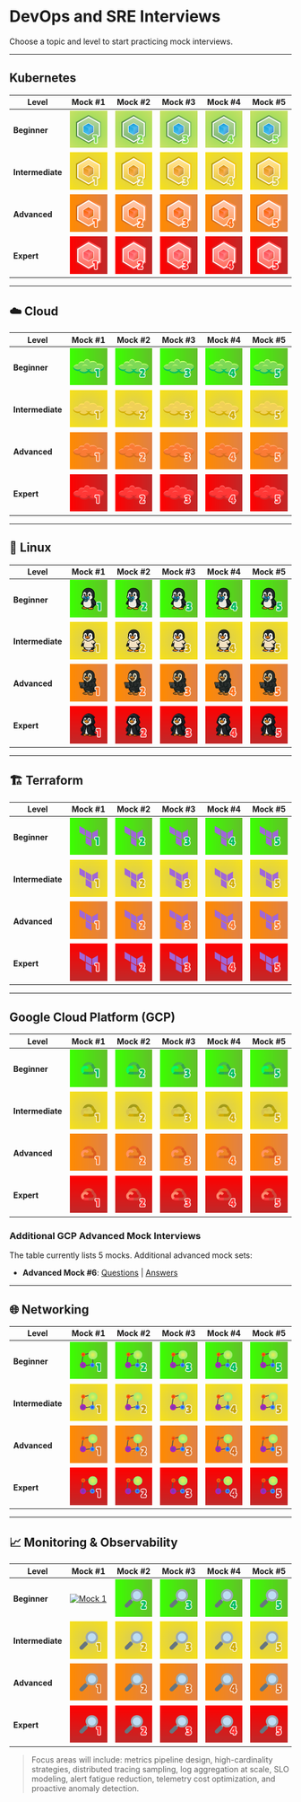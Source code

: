 # DevOps and SRE Interviews

Choose a topic and level to start practicing mock interviews.

---

## Kubernetes

| Level | Mock #1 | Mock #2 | Mock #3 | Mock #4 | Mock #5 |
|---|---|---|---|---|---|
| **Beginner** | [![Mock 1](images/interviews/kubernetes/beginner/mock_1.png)](interviews/kubernetes/beginner/mock_1_questions.md) | [![Mock 2](images/interviews/kubernetes/beginner/mock_2.png)](interviews/kubernetes/beginner/mock_2_questions.md) | [![Mock 3](images/interviews/kubernetes/beginner/mock_3.png)](interviews/kubernetes/beginner/mock_3_questions.md) | [![Mock 4](images/interviews/kubernetes/beginner/mock_4.png)](interviews/kubernetes/beginner/mock_4_questions.md) | [![Mock 5](images/interviews/kubernetes/beginner/mock_5.png)](interviews/kubernetes/beginner/mock_5_questions.md) |
| **Intermediate** | [![Mock 1](images/interviews/kubernetes/intermediate/mock_1.png)](interviews/kubernetes/intermediate/mock_1_questions.md) | [![Mock 2](images/interviews/kubernetes/intermediate/mock_2.png)](interviews/kubernetes/intermediate/mock_2_questions.md) | [![Mock 3](images/interviews/kubernetes/intermediate/mock_3.png)](interviews/kubernetes/intermediate/mock_3_questions.md) | [![Mock 4](images/interviews/kubernetes/intermediate/mock_4.png)](interviews/kubernetes/intermediate/mock_4_questions.md) | [![Mock 5](images/interviews/kubernetes/intermediate/mock_5.png)](interviews/kubernetes/intermediate/mock_5_questions.md) |
| **Advanced** | [![Mock 1](images/interviews/kubernetes/advanced/mock_1.png)](interviews/kubernetes/advanced/mock_1_questions.md) | [![Mock 2](images/interviews/kubernetes/advanced/mock_2.png)](interviews/kubernetes/advanced/mock_2_questions.md) | [![Mock 3](images/interviews/kubernetes/advanced/mock_3.png)](interviews/kubernetes/advanced/mock_3_questions.md) | [![Mock 4](images/interviews/kubernetes/advanced/mock_4.png)](interviews/kubernetes/advanced/mock_4_questions.md) | [![Mock 5](images/interviews/kubernetes/advanced/mock_5.png)](interviews/kubernetes/advanced/mock_5_questions.md) |
| **Expert** | [![Mock 1](images/interviews/kubernetes/expert/mock_1.png)](interviews/kubernetes/expert/mock_1_questions.md) | [![Mock 2](images/interviews/kubernetes/expert/mock_2.png)](interviews/kubernetes/expert/mock_2_questions.md) | [![Mock 3](images/interviews/kubernetes/expert/mock_3.png)](interviews/kubernetes/expert/mock_3_questions.md) | [![Mock 4](images/interviews/kubernetes/expert/mock_4.png)](interviews/kubernetes/expert/mock_4_questions.md) | [![Mock 5](images/interviews/kubernetes/expert/mock_5.png)](interviews/kubernetes/expert/mock_5_questions.md) |

---

## ☁️ Cloud

| Level | Mock #1 | Mock #2 | Mock #3 | Mock #4 | Mock #5 |
|---|---|---|---|---|---|
| **Beginner** | [![Mock 1](images/interviews/cloud/beginner/mock_1.png)](interviews/cloud/beginner/mock_1_questions.md) | [![Mock 2](images/interviews/cloud/beginner/mock_2.png)](interviews/cloud/beginner/mock_2_questions.md) | [![Mock 3](images/interviews/cloud/beginner/mock_3.png)](interviews/cloud/beginner/mock_3_questions.md) | [![Mock 4](images/interviews/cloud/beginner/mock_4.png)](interviews/cloud/beginner/mock_4_questions.md) | [![Mock 5](images/interviews/cloud/beginner/mock_5.png)](interviews/cloud/beginner/mock_5_questions.md) |
| **Intermediate** | [![Mock 1](images/interviews/cloud/intermediate/mock_1.png)](interviews/cloud/intermediate/mock_1_questions.md) | [![Mock 2](images/interviews/cloud/intermediate/mock_2.png)](interviews/cloud/intermediate/mock_2_questions.md) | [![Mock 3](images/interviews/cloud/intermediate/mock_3.png)](interviews/cloud/intermediate/mock_3_questions.md) | [![Mock 4](images/interviews/cloud/intermediate/mock_4.png)](interviews/cloud/intermediate/mock_4_questions.md) | [![Mock 5](images/interviews/cloud/intermediate/mock_5.png)](interviews/cloud/intermediate/mock_5_questions.md) |
| **Advanced** | [![Mock 1](images/interviews/cloud/advanced/mock_1.png)](interviews/cloud/advanced/mock_1_questions.md) | [![Mock 2](images/interviews/cloud/advanced/mock_2.png)](interviews/cloud/advanced/mock_2_questions.md) | [![Mock 3](images/interviews/cloud/advanced/mock_3.png)](interviews/cloud/advanced/mock_3_questions.md) | [![Mock 4](images/interviews/cloud/advanced/mock_4.png)](interviews/cloud/advanced/mock_4_questions.md) | [![Mock 5](images/interviews/cloud/advanced/mock_5.png)](interviews/cloud/advanced/mock_5_questions.md) |
| **Expert** | [![Mock 1](images/interviews/cloud/expert/mock_1.png)](interviews/cloud/expert/mock_1_questions.md) | [![Mock 2](images/interviews/cloud/expert/mock_2.png)](interviews/cloud/expert/mock_2_questions.md) | [![Mock 3](images/interviews/cloud/expert/mock_3.png)](interviews/cloud/expert/mock_3_questions.md) | [![Mock 4](images/interviews/cloud/expert/mock_4.png)](interviews/cloud/expert/mock_4_questions.md) | [![Mock 5](images/interviews/cloud/expert/mock_5.png)](interviews/cloud/expert/mock_5_questions.md) |

---

## 🐧 Linux

| Level | Mock #1 | Mock #2 | Mock #3 | Mock #4 | Mock #5 |
|---|---|---|---|---|---|
| **Beginner** | [![Mock 1](images/interviews/linux/beginner/mock_1.png)](interviews/linux/beginner/mock_1_questions.md) | [![Mock 2](images/interviews/linux/beginner/mock_2.png)](interviews/linux/beginner/mock_2_questions.md) | [![Mock 3](images/interviews/linux/beginner/mock_3.png)](interviews/linux/beginner/mock_3_questions.md) | [![Mock 4](images/interviews/linux/beginner/mock_4.png)](interviews/linux/beginner/mock_4_questions.md) | [![Mock 5](images/interviews/linux/beginner/mock_5.png)](interviews/linux/beginner/mock_5_questions.md) |
| **Intermediate** | [![Mock 1](images/interviews/linux/intermediate/mock_1.png)](interviews/linux/intermediate/mock_1_questions.md) | [![Mock 2](images/interviews/linux/intermediate/mock_2.png)](interviews/linux/intermediate/mock_2_questions.md) | [![Mock 3](images/interviews/linux/intermediate/mock_3.png)](interviews/linux/intermediate/mock_3_questions.md) | [![Mock 4](images/interviews/linux/intermediate/mock_4.png)](interviews/linux/intermediate/mock_4_questions.md) | [![Mock 5](images/interviews/linux/intermediate/mock_5.png)](interviews/linux/intermediate/mock_5_questions.md) |
| **Advanced** | [![Mock 1](images/interviews/linux/advanced/mock_1.png)](interviews/linux/advanced/mock_1_questions.md) | [![Mock 2](images/interviews/linux/advanced/mock_2.png)](interviews/linux/advanced/mock_2_questions.md) | [![Mock 3](images/interviews/linux/advanced/mock_3.png)](interviews/linux/advanced/mock_3_questions.md) | [![Mock 4](images/interviews/linux/advanced/mock_4.png)](interviews/linux/advanced/mock_4_questions.md) | [![Mock 5](images/interviews/linux/advanced/mock_5.png)](interviews/linux/advanced/mock_5_questions.md) |
| **Expert** | [![Mock 1](images/interviews/linux/expert/mock_1.png)](interviews/linux/expert/mock_1_questions.md) | [![Mock 2](images/interviews/linux/expert/mock_2.png)](interviews/linux/expert/mock_2_questions.md) | [![Mock 3](images/interviews/linux/expert/mock_3.png)](interviews/linux/expert/mock_3_questions.md) | [![Mock 4](images/interviews/linux/expert/mock_4.png)](interviews/linux/expert/mock_4_questions.md) | [![Mock 5](images/interviews/linux/expert/mock_5.png)](interviews/linux/expert/mock_5_questions.md) |

---

## 🏗️ Terraform

| Level | Mock #1 | Mock #2 | Mock #3 | Mock #4 | Mock #5 |
|---|---|---|---|---|---|
| **Beginner** | [![Mock 1](images/interviews/terraform/beginner/mock_1.png)](interviews/terraform/beginner/mock_1_questions.md) | [![Mock 2](images/interviews/terraform/beginner/mock_2.png)](interviews/terraform/beginner/mock_2_questions.md) | [![Mock 3](images/interviews/terraform/beginner/mock_3.png)](interviews/terraform/beginner/mock_3_questions.md) | [![Mock 4](images/interviews/terraform/beginner/mock_4.png)](interviews/terraform/beginner/mock_4_questions.md) | [![Mock 5](images/interviews/terraform/beginner/mock_5.png)](interviews/terraform/beginner/mock_5_questions.md) |
| **Intermediate** | [![Mock 1](images/interviews/terraform/intermediate/mock_1.png)](interviews/terraform/intermediate/mock_1_questions.md) | [![Mock 2](images/interviews/terraform/intermediate/mock_2.png)](interviews/terraform/intermediate/mock_2_questions.md) | [![Mock 3](images/interviews/terraform/intermediate/mock_3.png)](interviews/terraform/intermediate/mock_3_questions.md) | [![Mock 4](images/interviews/terraform/intermediate/mock_4.png)](interviews/terraform/intermediate/mock_4_questions.md) | [![Mock 5](images/interviews/terraform/intermediate/mock_5.png)](interviews/terraform/intermediate/mock_5_questions.md) |
| **Advanced** | [![Mock 1](images/interviews/terraform/advanced/mock_1.png)](interviews/terraform/advanced/mock_1_questions.md) | [![Mock 2](images/interviews/terraform/advanced/mock_2.png)](interviews/terraform/advanced/mock_2_questions.md) | [![Mock 3](images/interviews/terraform/advanced/mock_3.png)](interviews/terraform/advanced/mock_3_questions.md) | [![Mock 4](images/interviews/terraform/advanced/mock_4.png)](interviews/terraform/advanced/mock_4_questions.md) | [![Mock 5](images/interviews/terraform/advanced/mock_5.png)](interviews/terraform/advanced/mock_5_questions.md) |
| **Expert** | [![Mock 1](images/interviews/terraform/expert/mock_1.png)](interviews/terraform/expert/mock_1_questions.md) | [![Mock 2](images/interviews/terraform/expert/mock_2.png)](interviews/terraform/expert/mock_2_questions.md) | [![Mock 3](images/interviews/terraform/expert/mock_3.png)](interviews/terraform/expert/mock_3_questions.md) | [![Mock 4](images/interviews/terraform/expert/mock_4.png)](interviews/terraform/expert/mock_4_questions.md) | [![Mock 5](images/interviews/terraform/expert/mock_5.png)](interviews/terraform/expert/mock_5_questions.md) |

---

## Google Cloud Platform (GCP)

| Level | Mock #1 | Mock #2 | Mock #3 | Mock #4 | Mock #5 |
|---|---|---|---|---|---|
| **Beginner** | [![Mock 1](images/interviews/gcp/beginner/mock_1.png)](interviews/gcp/beginner/mock_1_questions.md) | [![Mock 2](images/interviews/gcp/beginner/mock_2.png)](interviews/gcp/beginner/mock_2_questions.md) | [![Mock 3](images/interviews/gcp/beginner/mock_3.png)](interviews/gcp/beginner/mock_3_questions.md) | [![Mock 4](images/interviews/gcp/beginner/mock_4.png)](interviews/gcp/beginner/mock_4_questions.md) | [![Mock 5](images/interviews/gcp/beginner/mock_5.png)](interviews/gcp/beginner/mock_5_questions.md) |
| **Intermediate** | [![Mock 1](images/interviews/gcp/intermediate/mock_1.png)](interviews/gcp/intermediate/mock_1_questions.md) | [![Mock 2](images/interviews/gcp/intermediate/mock_2.png)](interviews/gcp/intermediate/mock_2_questions.md) | [![Mock 3](images/interviews/gcp/intermediate/mock_3.png)](interviews/gcp/intermediate/mock_3_questions.md) | [![Mock 4](images/interviews/gcp/intermediate/mock_4.png)](interviews/gcp/intermediate/mock_4_questions.md) | [![Mock 5](images/interviews/gcp/intermediate/mock_5.png)](interviews/gcp/intermediate/mock_5_questions.md) |
| **Advanced** | [![Mock 1](images/interviews/gcp/advanced/mock_1.png)](interviews/gcp/advanced/mock_1_questions.md) | [![Mock 2](images/interviews/gcp/advanced/mock_2.png)](interviews/gcp/advanced/mock_2_questions.md) | [![Mock 3](images/interviews/gcp/advanced/mock_3.png)](interviews/gcp/advanced/mock_3_questions.md) | [![Mock 4](images/interviews/gcp/advanced/mock_4.png)](interviews/gcp/advanced/mock_4_questions.md) | [![Mock 5](images/interviews/gcp/advanced/mock_5.png)](interviews/gcp/advanced/mock_5_questions.md) |
| **Expert** | [![Mock 1](images/interviews/gcp/expert/mock_1.png)](interviews/gcp/expert/mock_1_questions.md) | [![Mock 2](images/interviews/gcp/expert/mock_2.png)](interviews/gcp/expert/mock_2_questions.md) | [![Mock 3](images/interviews/gcp/expert/mock_3.png)](interviews/gcp/expert/mock_3_questions.md) | [![Mock 4](images/interviews/gcp/expert/mock_4.png)](interviews/gcp/expert/mock_4_questions.md) | [![Mock 5](images/interviews/gcp/expert/mock_5.png)](interviews/gcp/expert/mock_5_questions.md) |

### Additional GCP Advanced Mock Interviews

The table currently lists 5 mocks. Additional advanced mock sets:

- **Advanced Mock #6**: [Questions](interviews/gcp/advanced/mock_6_questions.md) | [Answers](interviews/gcp/advanced/mock_6_answers.md)

---

## 🌐 Networking

| Level | Mock #1 | Mock #2 | Mock #3 | Mock #4 | Mock #5 |
|---|---|---|---|---|---|
| **Beginner** | [![Mock 1](images/interviews/networking/beginner/mock_1.png)](interviews/networking/beginner/mock_1_questions.md) | [![Mock 2](images/interviews/networking/beginner/mock_2.png)](interviews/networking/beginner/mock_2_questions.md) | [![Mock 3](images/interviews/networking/beginner/mock_3.png)](interviews/networking/beginner/mock_3_questions.md) | [![Mock 4](images/interviews/networking/beginner/mock_4.png)](interviews/networking/beginner/mock_4_questions.md) | [![Mock 5](images/interviews/networking/beginner/mock_5.png)](interviews/networking/beginner/mock_5_questions.md) |
| **Intermediate** | [![Mock 1](images/interviews/networking/intermediate/mock_1.png)](interviews/networking/intermediate/mock_1_questions.md) | [![Mock 2](images/interviews/networking/intermediate/mock_2.png)](interviews/networking/intermediate/mock_2_questions.md) | [![Mock 3](images/interviews/networking/intermediate/mock_3.png)](interviews/networking/intermediate/mock_3_questions.md) | [![Mock 4](images/interviews/networking/intermediate/mock_4.png)](interviews/networking/intermediate/mock_4_questions.md) | [![Mock 5](images/interviews/networking/intermediate/mock_5.png)](interviews/networking/intermediate/mock_5_questions.md) |
| **Advanced** | [![Mock 1](images/interviews/networking/advanced/mock_1.png)](interviews/networking/advanced/mock_1_questions.md) | [![Mock 2](images/interviews/networking/advanced/mock_2.png)](interviews/networking/advanced/mock_2_questions.md) | [![Mock 3](images/interviews/networking/advanced/mock_3.png)](interviews/networking/advanced/mock_3_questions.md) | [![Mock 4](images/interviews/networking/advanced/mock_4.png)](interviews/networking/advanced/mock_4_questions.md) | [![Mock 5](images/interviews/networking/advanced/mock_5.png)](interviews/networking/advanced/mock_5_questions.md) |
| **Expert** | [![Mock 1](images/interviews/networking/expert/mock_1.png)](interviews/networking/expert/mock_1_questions.md) | ![Mock 2](images/interviews/networking/expert/mock_2.png) | ![Mock 3](images/interviews/networking/expert/mock_3.png) | ![Mock 4](images/interviews/networking/expert/mock_4.png) | ![Mock 5](images/interviews/networking/expert/mock_5.png) |

---

## 📈 Monitoring & Observability

| Level | Mock #1 | Mock #2 | Mock #3 | Mock #4 | Mock #5 |
|---|---|---|---|---|---|
| **Beginner** | [![Mock 1](images/interviews/monitoring/beginner/mock_1.png)](interviews/monitoring/beginner/mock_1_questions.md) | ![Mock 2](images/interviews/monitoring/beginner/mock_2.png) | ![Mock 3](images/interviews/monitoring/beginner/mock_3.png) | ![Mock 4](images/interviews/monitoring/beginner/mock_4.png) | ![Mock 5](images/interviews/monitoring/beginner/mock_5.png) |
| **Intermediate** | [![Mock 1](images/interviews/monitoring/intermediate/mock_1.png)](interviews/monitoring/intermediate/mock_1_questions.md) | ![Mock 2](images/interviews/monitoring/intermediate/mock_2.png) | ![Mock 3](images/interviews/monitoring/intermediate/mock_3.png) | ![Mock 4](images/interviews/monitoring/intermediate/mock_4.png) | ![Mock 5](images/interviews/monitoring/intermediate/mock_5.png) |
| **Advanced** | [![Mock 1](images/interviews/monitoring/advanced/mock_1.png)](interviews/monitoring/advanced/mock_1_questions.md) | ![Mock 2](images/interviews/monitoring/advanced/mock_2.png) | ![Mock 3](images/interviews/monitoring/advanced/mock_3.png) | ![Mock 4](images/interviews/monitoring/advanced/mock_4.png) | ![Mock 5](images/interviews/monitoring/advanced/mock_5.png) |
| **Expert** | [![Mock 1](images/interviews/monitoring/expert/mock_1.png)](interviews/monitoring/expert/mock_1_questions.md) | ![Mock 2](images/interviews/monitoring/expert/mock_2.png) | ![Mock 3](images/interviews/monitoring/expert/mock_3.png) | ![Mock 4](images/interviews/monitoring/expert/mock_4.png) | ![Mock 5](images/interviews/monitoring/expert/mock_5.png) |

> Focus areas will include: metrics pipeline design, high-cardinality strategies, distributed tracing sampling, log aggregation at scale, SLO modeling, alert fatigue reduction, telemetry cost optimization, and proactive anomaly detection.

